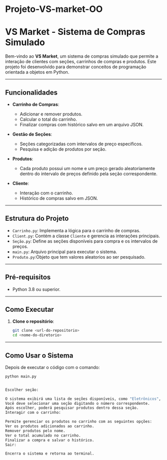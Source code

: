# Projeto-VS-market-OO

# VS Market - Sistema de Compras Simulado

Bem-vindo ao **VS Market**, um sistema de compras simulado que permite a interação de clientes com seções, carrinhos de compras e produtos. Este projeto foi desenvolvido para demonstrar conceitos de programação orientada a objetos em Python.

---

## Funcionalidades

- **Carrinho de Compras**:
  - Adicionar e remover produtos.
  - Calcular o total do carrinho.
  - Finalizar compras com histórico salvo em um arquivo JSON.

- **Gestão de Seções**:
  - Seções categorizadas com intervalos de preço específicos.
  - Pesquisa e adição de produtos por seção.

- **Produtos**:
  - Cada produto possui um nome e um preço gerado aleatoriamente dentro do intervalo de preços definido pela seção correspondente.

- **Cliente**:
  - Interação com o carrinho.
  - Histórico de compras salvo em JSON.

---

## Estrutura do Projeto

- `Carrinho.py`: Implementa a lógica para o carrinho de compras.
- `Client.py`: Contém a classe `Cliente` e gerencia as interações principais.
- `Seção.py`: Define as seções disponíveis para compra e os intervalos de preços.
- `main.py`: Arquivo principal para executar o sistema.
- `Produto.py`:Objeto que tem valores aleatorios ao ser pesquisado.
---

## Pré-requisitos

- Python 3.8 ou superior.

---

## Como Executar

1. **Clone o repositório**:
   ```bash
   git clone <url-do-repositorio>
   cd <nome-do-diretorio>

---

## Como Usar o Sistema

Depois de executar o código com o comando:

```bash
python main.py


Escolher seção:

O sistema exibirá uma lista de seções disponíveis, como "Eletrônicos", "Livros", etc.
Você deve selecionar uma seção digitando o número correspondente.
Após escolher, poderá pesquisar produtos dentro dessa seção.
Interagir com o carrinho:

Permite gerenciar os produtos no carrinho com as seguintes opções:
Ver os produtos adicionados ao carrinho.
Remover produtos pelo nome.
Ver o total acumulado no carrinho.
Finalizar a compra e salvar o histórico.
Sair:

Encerra o sistema e retorna ao terminal.

